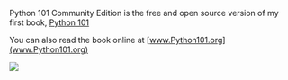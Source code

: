 Python 101 Community Edition is the free and open source version of my first book, [Python 101](https://leanpub.com/python_101)

You can also read the book online at [www.Python101.org](www.Python101.org)

[<img src="https://www.blog.pythonlibrary.org/wp-content/uploads/2017/10/python101_thumb.jpg">](https://leanpub.com/python_101)

